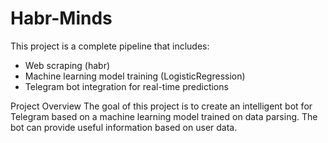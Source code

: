 # Habr-Minds
This project is a complete pipeline that includes:
- Web scraping (habr)
- Machine learning model training (LogisticRegression)
- Telegram bot integration for real-time predictions

Project Overview
The goal of this project is to create an intelligent bot for Telegram based on a machine learning model trained on data parsing. The bot can provide useful information based on user data.
